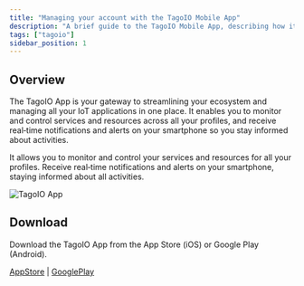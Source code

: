```yaml
---
title: "Managing your account with the TagoIO Mobile App"
description: "A brief guide to the TagoIO Mobile App, describing how it helps you monitor and manage IoT applications, receive notifications, and where to download the app."
tags: ["tagoio"]
sidebar_position: 1
---
```

## Overview
The TagoIO App is your gateway to streamlining your ecosystem and managing all your IoT applications in one place. It enables you to monitor and control services and resources across all your profiles, and receive real‑time notifications and alerts on your smartphone so you stay informed about activities.  

It allows you to monitor and control your services and resources for all your profiles. Receive real‑time notifications and alerts on your smartphone, staying informed about all activities.

![TagoIO App](/docs_imagem/tagoio/external-93280f88.png)

## Download
Download the TagoIO App from the App Store (iOS) or Google Play (Android).

[AppStore](https://apps.apple.com/us/app/tagoio/id1067391139) | [GooglePlay](https://play.google.com/store/apps/details?id=center.io.tago.admin&hl=en&gl=US)